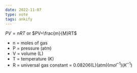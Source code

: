 ```yaml
---
date: 2022-11-07
type: note
tags: ankify
---
```


$PV=nRT$ or $PV=\frac{m}{M}RT$
- n = moles of gas
- P = pressure (atm)
- V = volume (L)
- T = temperature (K)
- R = universal gas constant = 0.08206(L)(atm)($mol^{-1})(K^{-1}$)
